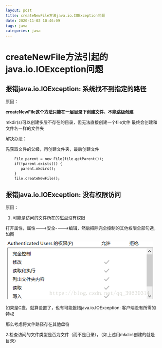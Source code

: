 ```yaml
---
layout: post
title: createNewFile方法java.io.IOException问题
date: 2020-11-02 10:46:09
tags: java
categories: java
---
```


# createNewFile方法引起的java.io.IOException问题

## 报错java.io.IOException: 系统找不到指定的路径

原因：

**createNewFile这个方法只能在一层目录下创建文件，不能跳级创建**

mkdir(s)可以创建多层不存在的目录，但无法直接创建一个file文件  最终会创建和文件名一样的文件夹

解决办法：

先获取文件的父级，再创建文件夹，最后创建文件

```
 	File parent = new File(file.getParent());
    if(!parent.exists()) {
       parent.mkdirs();
    }
    file.createNewFile();
```

## 报错java.io.IOException: 没有权限访问

原因：

1. 可能是访问的文件所在的磁盘没有权限

打开属性，属性--->安全---->编辑，然后把除完全控制的其他权限全部勾选，如图

![](java-io-IOException问题/权限控制.png) 

如果是C盘，就算设置了，也有可能报错java.io.IOException: 客户端没有所需的特权

那么考虑将文件路径存在其他盘符

2.检查访问的文件类型是否为文件（而不是目录），（如上述用mkdirs创建的就是目录）

